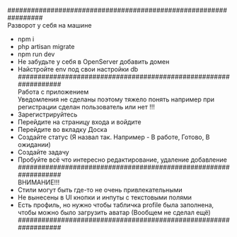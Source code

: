 #################################################################<br />
Разворот у себя на машине<br />
* npm i
* php artisan migrate
* npm run dev
* Не забудьте у себя в OpenServer добавить домен
* Найстройте env под свои настройки db
#################################################################<br />
Работа с приложением<br />
Уведомления не сделаны поэтому тяжело понять например при регистрации сделан пользователь или нет !!!<br />
* Зарегистрируйтесь
* Перейдите на страницу входа и войдите
* Перейдите во вкладку Доска
* Создайте статус (Я назвал так. Например - В работе, Готово, В ожидании)
* Создайте задачу
* Пробуйте всё что интересно редактирование, удаление добавление
#################################################################<br />
ВНИМАНИЕ!!!<br />
* Стили могут быть где-то не очень привлекательными
* Не вынесены в UI кнопки и инпуты с текстовыми полями
* Есть профиль, но нужно чтобы табличка profile была заполнена, чтобы можно было загрузить аватар (Вообщем не сделал ещё)
#################################################################<br />
